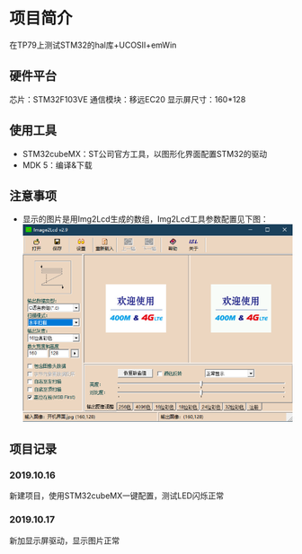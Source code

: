 # 项目简介
在TP79上测试STM32的hal库+UCOSII+emWin

## 硬件平台
芯片：STM32F103VE
通信模块：移远EC20
显示屏尺寸：160*128

## 使用工具
* STM32cubeMX：ST公司官方工具，以图形化界面配置STM32的驱动
* MDK 5：编译&下载
## 注意事项
* 显示的图片是用Img2Lcd生成的数组，Img2Lcd工具参数配置见下图：
![Img2Lcd工具参数截图](https://raw.githubusercontent.com/gaozichen2012/TP79-hal-ucosii-emwin/master/Image2Lcd%E8%BD%AF%E4%BB%B6%E6%88%AA%E5%9B%BE.png)
## 项目记录
### 2019.10.16
新建项目，使用STM32cubeMX一键配置，测试LED闪烁正常

### 2019.10.17
新加显示屏驱动，显示图片正常

